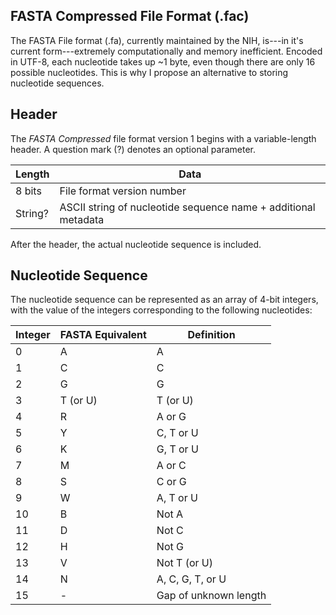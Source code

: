 ## FASTA Compressed File Format (.fac)

The FASTA File format (.fa), currently maintained by the NIH, is---in it's current form---extremely computationally and memory inefficient. Encoded in UTF-8, each nucleotide takes up ~1 byte, even though there are only 16 possible nucleotides. This is why I propose an alternative to storing nucleotide sequences.

## Header

The _FASTA Compressed_ file format version 1 begins with a variable-length header. A question mark (?) denotes an optional parameter.

| Length  | Data                                                           |
| ------- | -------------------------------------------------------------- |
| 8 bits  | File format version number                                     |
| String? | ASCII string of nucleotide sequence name + additional metadata |

After the header, the actual nucleotide sequence is included.

## Nucleotide Sequence

The nucleotide sequence can be represented as an array of 4-bit integers, with the value of the integers corresponding to the following nucleotides:

| Integer | FASTA Equivalent | Definition            |
| ------- | ---------------- | --------------------- |
| 0       | A                | A                     |
| 1       | C                | C                     |
| 2       | G                | G                     |
| 3       | T (or U)         | T (or U)              |
| 4       | R                | A or G                |
| 5       | Y                | C, T or U             |
| 6       | K                | G, T or U             |
| 7       | M                | A or C                |
| 8       | S                | C or G                |
| 9       | W                | A, T or U             |
| 10      | B                | Not A                 |
| 11      | D                | Not C                 |
| 12      | H                | Not G                 |
| 13      | V                | Not T (or U)          |
| 14      | N                | A, C, G, T, or U      |
| 15      | -                | Gap of unknown length |
